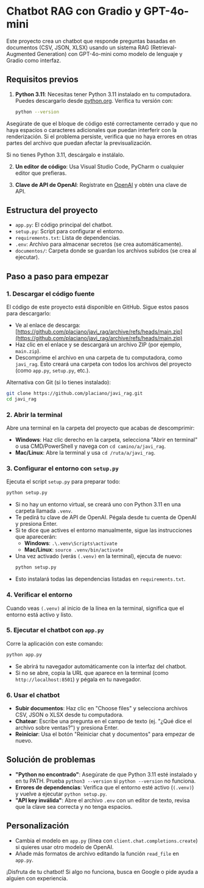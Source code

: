 # Chatbot RAG con Gradio y GPT-4o-mini

Este proyecto crea un chatbot que responde preguntas basadas en documentos (CSV, JSON, XLSX) usando un sistema RAG (Retrieval-Augmented Generation) con GPT-4o-mini como modelo de lenguaje y Gradio como interfaz.

## Requisitos previos

1. **Python 3.11**: Necesitas tener Python 3.11 instalado en tu computadora. Puedes descargarlo desde [python.org](https://www.python.org/downloads/). Verifica tu versión con:

   ```bash
   python --version
   ```

Asegúrate de que el bloque de código esté correctamente cerrado y que no haya espacios o caracteres adicionales que puedan interferir con la renderización. Si el problema persiste, verifica que no haya errores en otras partes del archivo que puedan afectar la previsualización.

Si no tienes Python 3.11, descárgalo e instálalo.

2. **Un editor de código**: Usa Visual Studio Code, PyCharm o cualquier editor que prefieras.

3. **Clave de API de OpenAI**: Regístrate en [OpenAI](https://platform.openai.com/) y obtén una clave de API.

## Estructura del proyecto

- `app.py`: El código principal del chatbot.
- `setup.py`: Script para configurar el entorno.
- `requirements.txt`: Lista de dependencias.
- `.env`: Archivo para almacenar secretos (se crea automáticamente).
- `documentos/`: Carpeta donde se guardan los archivos subidos (se crea al ejecutar).

## Paso a paso para empezar

### 1. Descargar el código fuente
El código de este proyecto está disponible en GitHub. Sigue estos pasos para descargarlo:

- Ve al enlace de descarga: [https://github.com/placiano/javi_rag/archive/refs/heads/main.zip](https://github.com/placiano/javi_rag/archive/refs/heads/main.zip)
- Haz clic en el enlace y se descargará un archivo ZIP (por ejemplo, `main.zip`).
- Descomprime el archivo en una carpeta de tu computadora, como `javi_rag`. Esto creará una carpeta con todos los archivos del proyecto (como `app.py`, `setup.py`, etc.).

Alternativa con Git (si lo tienes instalado):
```bash
git clone https://github.com/placiano/javi_rag.git
cd javi_rag
```

### 2. Abrir la terminal
Abre una terminal en la carpeta del proyecto que acabas de descomprimir:
- **Windows**: Haz clic derecho en la carpeta, selecciona "Abrir en terminal" o usa CMD/PowerShell y navega con `cd camino/a/javi_rag`.
- **Mac/Linux**: Abre la terminal y usa `cd /ruta/a/javi_rag`.

### 3. Configurar el entorno con `setup.py`
Ejecuta el script `setup.py` para preparar todo:
```bash
python setup.py
```
- Si no hay un entorno virtual, se creará uno con Python 3.11 en una carpeta llamada `.venv`.
- Te pedirá tu clave de API de OpenAI. Pégala desde tu cuenta de OpenAI y presiona Enter.
- Si te dice que actives el entorno manualmente, sigue las instrucciones que aparecerán:
  - **Windows**: `.\.venv\Scripts\activate`
  - **Mac/Linux**: `source .venv/bin/activate`
- Una vez activado (verás `(.venv)` en la terminal), ejecuta de nuevo:
  ```bash
  python setup.py
  ```
- Esto instalará todas las dependencias listadas en `requirements.txt`.

### 4. Verificar el entorno
Cuando veas `(.venv)` al inicio de la línea en la terminal, significa que el entorno está activo y listo.

### 5. Ejecutar el chatbot con `app.py`
Corre la aplicación con este comando:
```bash
python app.py
```
- Se abrirá tu navegador automáticamente con la interfaz del chatbot.
- Si no se abre, copia la URL que aparece en la terminal (como `http://localhost:8501`) y pégala en tu navegador.

### 6. Usar el chatbot
- **Subir documentos**: Haz clic en "Choose files" y selecciona archivos CSV, JSON o XLSX desde tu computadora.
- **Chatear**: Escribe una pregunta en el campo de texto (ej. "¿Qué dice el archivo sobre ventas?") y presiona Enter.
- **Reiniciar**: Usa el botón "Reiniciar chat y documentos" para empezar de nuevo.

## Solución de problemas

- **"Python no encontrado"**: Asegúrate de que Python 3.11 esté instalado y en tu PATH. Prueba `python3 --version` si `python --version` no funciona.
- **Errores de dependencias**: Verifica que el entorno esté activo (`(.venv)`) y vuelve a ejecutar `python setup.py`.
- **"API key inválida"**: Abre el archivo `.env` con un editor de texto, revisa que la clave sea correcta y no tenga espacios.

## Personalización

- Cambia el modelo en `app.py` (línea con `client.chat.completions.create`) si quieres usar otro modelo de OpenAI.
- Añade más formatos de archivo editando la función `read_file` en `app.py`.

¡Disfruta de tu chatbot! Si algo no funciona, busca en Google o pide ayuda a alguien con experiencia.
```